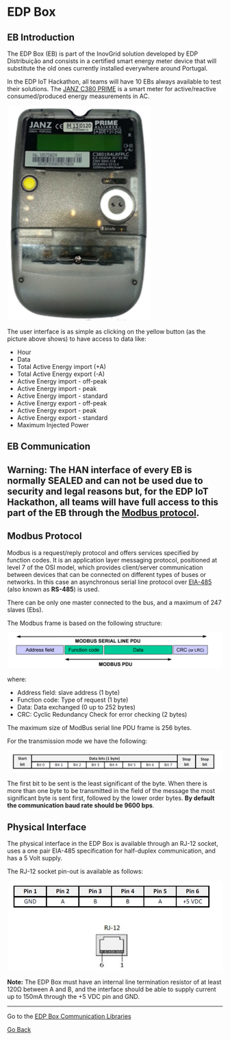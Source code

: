 # **EDP Box**

## **EB Introduction** ##

The EDP Box (EB) is part of the InovGrid solution developed by EDP Distribuição and consists in a certified smart energy meter device that will substitute the old ones currently installed everywhere around Portugal.

In the EDP IoT Hackathon, all teams will have 10 EBs always available to test their solutions. The [JANZ C380 PRIME](http://www.janzce.pt/files/Cat__logo_C380_PRIME_PT.pdf) is a smart meter for active/reactive consumed/produced energy measurements in AC.

![EDP Box](../images/edpbox.png "EDP Box")

The user interface is as simple as clicking on the yellow button (as the picture above shows) to have access to data like:


* Hour
* Data
* Total Active Energy import (+A)
* Total Active Energy export (-A)
* Active Energy import - off-peak
* Active Energy import - peak
* Active Energy import - standard
* Active Energy export - off-peak
* Active Energy export - peak
* Active Energy export - standard
* Maximum Injected Power

## **EB Communication** ##

##  **Warning:** The HAN interface of every EB is normally SEALED and can not be used due to security and legal reasons but, for the EDP IoT Hackathon, all teams will have full access to this part of the EB through the [Modbus protocol](http://www.modbus.org/docs/Modbus_over_serial_line_V1_02.pdf).

## Modbus Protocol

Modbus is a request/reply protocol and offers services specified by function codes. It is an application layer messaging protocol, positioned at level 7 of the OSI model, which provides client/server communication between devices that can be connected on different types of buses or networks. In this case an asynchronous serial line protocol over [EIA-485](https://en.wikipedia.org/wiki/RS-485) (also known as **RS-485**) is used.

There can be only one master connected to the bus, and a maximum of 247 slaves (Ebs).

The Modbus frame is based on the following structure:

![Modbus Protocol Schema](../images/modbus_protocol_schema.png "Modbus Protocol Schema")

where:

* Address field: slave address (1 byte)
* Function code: Type of request (1 byte)
* Data: Data exchanged (0 up to 252 bytes)
* CRC: Cyclic Redundancy Check for error checking (2 bytes)

The maximum size of ModBus serial line PDU frame is 256 bytes.

For the transmission mode we have the following:

![Modbus Transmission Schema](../images/modbus_tx_schema.png "Modbus Transmission Schema")

The first bit to be sent is the least significant of the byte. When there is more than one byte to be transmitted in the field of the message the most significant byte is sent first, followed by the lower order bytes. **By default the communication baud rate should be 9600 bps**.

## Physical Interface

The physical interface in the EDP Box is available through an RJ-12 socket, uses a one pair EIA-485 specification for half-duplex communication, and has a 5 Volt supply.

The RJ-12 socket pin-out is available as follows:

![RJ-12 Socket](../images/rj-12_socket.png "RJ-12 Socket")

**Note:** The EDP Box must have an internal line termination resistor of at least 120Ω between A and B, and the interface should be able to supply current up to 150mA through the +5 VDC pin and GND.

---
Go to the [EDP Box Communication Libraries](hardware-intermediate-eb-comm.md)


[Go Back](hardware-intermediate.md)



